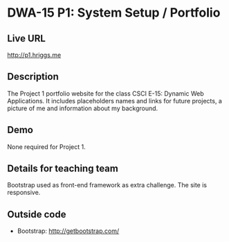 # DWA-15 P1: System Setup / Portfolio

## Live URL
<http://p1.hriggs.me>

## Description
The Project 1 portfolio website for the class CSCI E-15: Dynamic Web Applications. It includes placeholders names and links for future projects, a picture of me and information about my background.

## Demo
None required for Project 1. 

## Details for teaching team
Bootstrap used as front-end framework as extra challenge. 
The site is responsive. 

## Outside code
* Bootstrap: http://getbootstrap.com/
